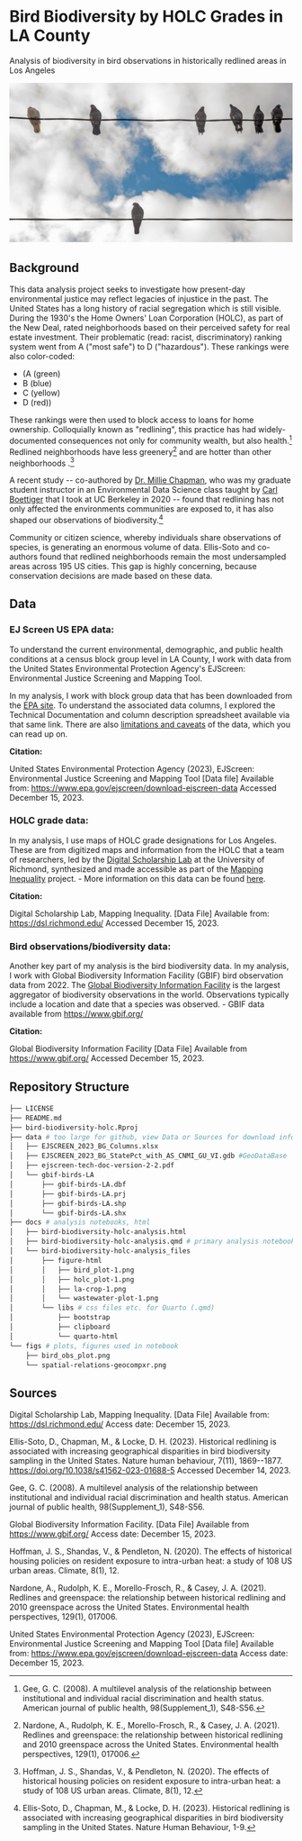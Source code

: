 # Bird Biodiversity by HOLC Grades in LA County

Analysis of biodiversity in bird observations in historically redlined areas in Los Angeles

![](figs/birds-on-power-line.png)

## Background

This data analysis project seeks to investigate how present-day environmental justice may reflect legacies of injustice in the past. The United States has a long history of racial segregation which is still visible. During the 1930's the Home Owners' Loan Corporation (HOLC), as part of the New Deal, rated neighborhoods based on their perceived safety for real estate investment. Their problematic (read: racist, discriminatory) ranking system went from A ("most safe") to D ("hazardous"). These rankings were also color-coded:

-   (A (green)
-   B (blue)
-   C (yellow)
-   D (red))

These rankings were then used to block access to loans for home ownership. Colloquially known as "redlining", this practice has had widely-documented consequences not only for community wealth, but also health.[^readme-1] Redlined neighborhoods have less greenery[^readme-2] and are hotter than other neighborhoods .[^readme-3]

[^readme-1]: Gee, G. C. (2008). A multilevel analysis of the relationship between institutional and individual racial discrimination and health status. American journal of public health, 98(Supplement_1), S48-S56.

[^readme-2]: Nardone, A., Rudolph, K. E., Morello-Frosch, R., & Casey, J. A. (2021). Redlines and greenspace: the relationship between historical redlining and 2010 greenspace across the United States. Environmental health perspectives, 129(1), 017006.

[^readme-3]: Hoffman, J. S., Shandas, V., & Pendleton, N. (2020). The effects of historical housing policies on resident exposure to intra-urban heat: a study of 108 US urban areas. Climate, 8(1), 12.

A recent study -- co-authored by [Dr. Millie Chapman](https://scholar.google.com/citations?user=xJHRncgAAAAJ&hl=en), who was my graduate student instructor in an Environmental Data Science class taught by [Carl Boettiger](https://github.com/cboettig) that I took at UC Berkeley in 2020 -- found that redlining has not only affected the environments communities are exposed to, it has also shaped our observations of biodiversity.[^readme-4]

[^readme-4]: Ellis-Soto, D., Chapman, M., & Locke, D. H. (2023). Historical redlining is associated with increasing geographical disparities in bird biodiversity sampling in the United States. Nature Human Behaviour, 1-9.

Community or citizen science, whereby individuals share observations of species, is generating an enormous volume of data. Ellis-Soto and co-authors found that redlined neighborhoods remain the most undersampled areas across 195 US cities. This gap is highly concerning, because conservation decisions are made based on these data.

## Data

### EJ Screen US EPA data:

To understand the current environmental, demographic, and public health conditions at a census block group level in LA County, I work with data from the United States Environmental Protection Agency's EJScreen: Environmental Justice Screening and Mapping Tool.

In my analysis, I work with block group data that has been downloaded from the [EPA site](https://www.epa.gov/ejscreen/download-ejscreen-data). To understand the associated data columns, I explored the Technical Documentation and column description spreadsheet available via that same link. There are also [limitations and caveats](https://www.epa.gov/ejscreen/limitations-and-caveats-using-ejscreen) of the data, which you can read up on.

**Citation:**

United States Environmental Protection Agency (2023), EJScreen: Environmental Justice Screening and Mapping Tool [Data file] Available from: <https://www.epa.gov/ejscreen/download-ejscreen-data> Accessed December 15, 2023.

### HOLC grade data:

In my analysis, I use maps of HOLC grade designations for Los Angeles. These are from digitized maps and information from the HOLC that a team of researchers, led by the [Digital Scholarship Lab](https://dsl.richmond.edu/) at the University of Richmond, synthesized and made accessible as part of the [Mapping Inequality](https://dsl.richmond.edu/panorama/redlining/#loc=5/39.1/-94.58) project. - More information on this data can be found [here](https://dsl.richmond.edu/panorama/redlining/#loc=5/39.1/-94.58&text=downloads).

**Citation:**

Digital Scholarship Lab, Mapping Inequality. [Data File] Available from: <https://dsl.richmond.edu/> Accessed December 15, 2023.

### Bird observations/biodiversity data:

Another key part of my analysis is the bird biodiversity data. In my analysis, I work with Global Biodiversity Information Facility (GBIF) bird observation data from 2022. The [Global Biodiversity Information Facility](gbif.org) is the largest aggregator of biodiversity observations in the world. Observations typically include a location and date that a species was observed. - GBIF data available from <https://www.gbif.org/>

**Citation:**

Global Biodiversity Information Facility [Data File] Available from <https://www.gbif.org/> Accessed December 15, 2023.

## Repository Structure

``` bash
├── LICENSE
├── README.md
├── bird-biodiversity-holc.Rproj
├── data # too large for github, view Data or Sources for download info
│   ├── EJSCREEN_2023_BG_Columns.xlsx
│   ├── EJSCREEN_2023_BG_StatePct_with_AS_CNMI_GU_VI.gdb #GeoDataBase
│   ├── ejscreen-tech-doc-version-2-2.pdf
│   └── gbif-birds-LA
│       ├── gbif-birds-LA.dbf
│       ├── gbif-birds-LA.prj
│       ├── gbif-birds-LA.shp
│       └── gbif-birds-LA.shx
├── docs # analysis notebooks, html
│   ├── bird-biodiversity-holc-analysis.html
│   ├── bird-biodiversity-holc-analysis.qmd # primary analysis notebook
│   └── bird-biodiversity-holc-analysis_files
│       ├── figure-html
│       │   ├── bird_plot-1.png
│       │   ├── holc_plot-1.png
│       │   ├── la-crop-1.png
│       │   └── wastewater-plot-1.png
│       └── libs # css files etc. for Quarto (.qmd)
│           ├── bootstrap
│           ├── clipboard
│           └── quarto-html
└── figs # plots, figures used in notebook
    ├── bird_obs_plot.png
    └── spatial-relations-geocompxr.png
```

## Sources

Digital Scholarship Lab, Mapping Inequality. [Data File] Available from: <https://dsl.richmond.edu/> Access date: December 15, 2023.

Ellis-Soto, D., Chapman, M., & Locke, D. H. (2023). Historical redlining is associated with increasing geographical disparities in bird biodiversity sampling in the United States. Nature human behaviour, 7(11), 1869--1877. <https://doi.org/10.1038/s41562-023-01688-5> Accessed December 14, 2023.

Gee, G. C. (2008). A multilevel analysis of the relationship between institutional and individual racial discrimination and health status. American journal of public health, 98(Supplement_1), S48-S56.

Global Biodiversity Information Facility. [Data File] Available from <https://www.gbif.org/> Access date: December 15, 2023.

Hoffman, J. S., Shandas, V., & Pendleton, N. (2020). The effects of historical housing policies on resident exposure to intra-urban heat: a study of 108 US urban areas. Climate, 8(1), 12.

Nardone, A., Rudolph, K. E., Morello-Frosch, R., & Casey, J. A. (2021). Redlines and greenspace: the relationship between historical redlining and 2010 greenspace across the United States. Environmental health perspectives, 129(1), 017006.

United States Environmental Protection Agency (2023), EJScreen: Environmental Justice Screening and Mapping Tool [Data file] Available from: <https://www.epa.gov/ejscreen/download-ejscreen-data> Access date: December 15, 2023.
